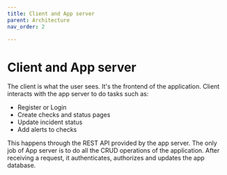```yaml
---
title: Client and App server
parent: Architecture
nav_order: 2

---
```


# Client and App server

The client is what the user sees. It's the frontend of the application.
Client interacts with the app server to do tasks such as:

- Register or Login
- Create checks and status pages
- Update incident status
- Add alerts to checks

This happens through the REST API provided by the app server. The only
job of App server is to do all the CRUD operations of the application.
After receiving a request, it authenticates, authorizes and updates the
app database.

